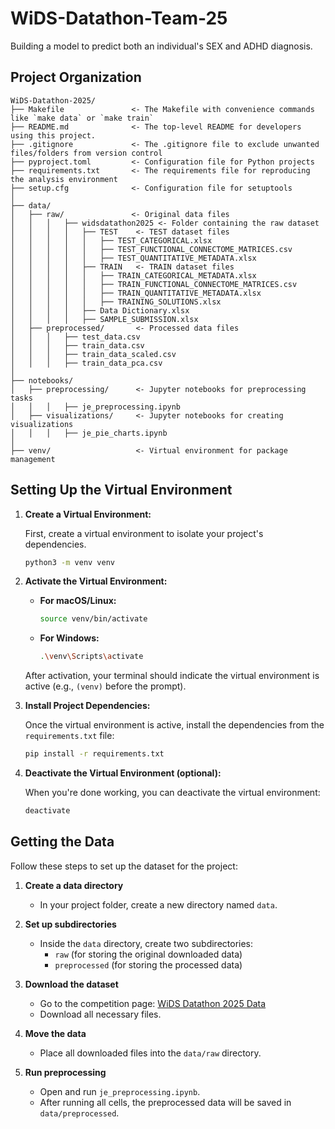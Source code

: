 # WiDS-Datathon-Team-25

Building a model to predict both an individual's SEX and ADHD diagnosis.

## Project Organization

```
WiDS-Datathon-2025/
├── Makefile               <- The Makefile with convenience commands like `make data` or `make train`
├── README.md              <- The top-level README for developers using this project.
├── .gitignore             <- The .gitignore file to exclude unwanted files/folders from version control
├── pyproject.toml         <- Configuration file for Python projects
├── requirements.txt       <- The requirements file for reproducing the analysis environment
├── setup.cfg              <- Configuration file for setuptools
│
├── data/
│   ├── raw/               <- Original data files
│   │   │   ├── widsdatathon2025 <- Folder containing the raw dataset
│   │   │   │   ├── TEST    <- TEST dataset files
│   │   │   │   │   ├── TEST_CATEGORICAL.xlsx
│   │   │   │   │   ├── TEST_FUNCTIONAL_CONNECTOME_MATRICES.csv
│   │   │   │   │   ├── TEST_QUANTITATIVE_METADATA.xlsx
│   │   │   │   ├── TRAIN   <- TRAIN dataset files
│   │   │   │   │   ├── TRAIN_CATEGORICAL_METADATA.xlsx
│   │   │   │   │   ├── TRAIN_FUNCTIONAL_CONNECTOME_MATRICES.csv
│   │   │   │   │   ├── TRAIN_QUANTITATIVE_METADATA.xlsx
│   │   │   │   │   ├── TRAINING_SOLUTIONS.xlsx
│   │   │   │   ├── Data Dictionary.xlsx
│   │   │   │   ├── SAMPLE_SUBMISSION.xlsx
│   ├── preprocessed/       <- Processed data files
│   │   │   ├── test_data.csv
│   │   │   ├── train_data.csv
│   │   │   ├── train_data_scaled.csv
│   │   │   ├── train_data_pca.csv
│
├── notebooks/
│   ├── preprocessing/      <- Jupyter notebooks for preprocessing tasks
│   │   │   ├── je_preprocessing.ipynb
│   ├── visualizations/     <- Jupyter notebooks for creating visualizations
│   │   │   ├── je_pie_charts.ipynb
│
├── venv/                   <- Virtual environment for package management
```

## Setting Up the Virtual Environment

1. **Create a Virtual Environment:**

   First, create a virtual environment to isolate your project's dependencies.

   ```bash
   python3 -m venv venv
   ```

2. **Activate the Virtual Environment:**

   - **For macOS/Linux:**

     ```bash
     source venv/bin/activate
     ```

   - **For Windows:**

     ```bash
     .\venv\Scripts\activate
     ```

   After activation, your terminal should indicate the virtual environment is active (e.g., `(venv)` before the prompt).

3. **Install Project Dependencies:**

   Once the virtual environment is active, install the dependencies from the `requirements.txt` file:

   ```bash
   pip install -r requirements.txt
   ```

4. **Deactivate the Virtual Environment (optional):**

   When you're done working, you can deactivate the virtual environment:

   ```bash
   deactivate
   ```

## Getting the Data

Follow these steps to set up the dataset for the project:

1. **Create a data directory**  
   - In your project folder, create a new directory named `data`.

2. **Set up subdirectories**  
   - Inside the `data` directory, create two subdirectories:  
     - `raw` (for storing the original downloaded data)  
     - `preprocessed` (for storing the processed data)

3. **Download the dataset**  
   - Go to the competition page: [WiDS Datathon 2025 Data](https://www.kaggle.com/competitions/widsdatathon2025/data)  
   - Download all necessary files.

4. **Move the data**  
   - Place all downloaded files into the `data/raw` directory.

5. **Run preprocessing**  
   - Open and run `je_preprocessing.ipynb`.  
   - After running all cells, the preprocessed data will be saved in `data/preprocessed`.
